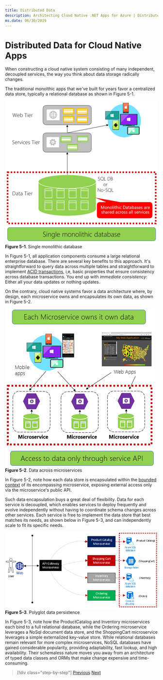 ```yaml
---
title: Distributed Data
description: Architecting Cloud Native .NET Apps for Azure | Distributed Data for Cloud Native Apps
ms.date: 06/30/2019
---
```

# Distributed Data for Cloud Native Apps

When constructing a cloud native system consisting of many independent, decoupled services, the way you think about data storage radically changes.

The traditional monolthic apps that we've built for years favor a centralized data store, typically a relational database as shown in Figure 5-1.

![Single monolithic database](media/single-monolithic-database.png)
**Figure 5-1**. Single monolithic database

In Figure 5-1, all application components consume a large relational enterprise database. There are several key benefits to this approach. It's straightforward to query data across multiple tables and straightforward to implement [ACID transactions](https://docs.microsoft.com/en-us/windows/desktop/cossdk/acid-properties), i,e, basic properties that ensure consistency across database transactions. You end up with *immediate consistency*: Either all your data updates or nothing updates.

On the contrary, cloud native systems favor a data architecture where, by design, each microservice owns and encapsulates its own data, as shown in Figure 5-2.

![Data across microservices](media/data-across-microservices.png)
**Figure 5-2**. Data across microservices

In Figure 5-2, note how each data store is encapsulated within the [bounded context](https://martinfowler.com/bliki/BoundedContext.html) of its encompassing microservice, exposing external access only via the microservice's public API.

Such data encapsulation buys a great deal of flexibility. Data for each service is decoupled, which enables services to deploy frequently and evolve independently without having to coordinate schema changes across other services. Each service is free to implement the data store that best matches its needs, as shown below in Figure 5-3, and can independently scale to fit its specific needs.

![Polyglot data persistence](media/polyglot-data-persistence.png)
**Figure 5-3**. Polyglot data persistence

In Figure 5-3, note how the ProductCatalog and Inventory microservices each bind to a full relational database, while the Ordering microservice leverages a NoSql document data store, and the ShoppingCart microservice leverages a simple externalized key-value store. While relational databases remain relevant for more complex microservices, NoSQL databases have gained considerable popularity, providing adaptability, fast lookup, and high availability. Their schemaless nature moves you away from an architecture of typed data classes and ORMs that make change expensive and time-consuming.


>[!div class="step-by-step"]
>[Previous](cross-service-communication.md)
>[Next](data-patterns.md)
